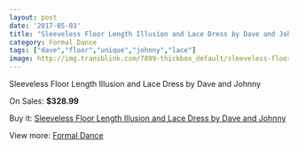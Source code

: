 ```yaml
---
layout: post
date: '2017-05-03'
title: "Sleeveless Floor Length Illusion and Lace Dress by Dave and Johnny"
category: Formal Dance
tags: ["dave","floor","unique","johnny","lace"]
image: http://img.transblink.com/7899-thickbox_default/sleeveless-floor-length-illusion-and-lace-dress-by-dave-and-johnny.jpg
---
```

Sleeveless Floor Length Illusion and Lace Dress by Dave and Johnny

On Sales: **$328.99**
<a href="https://www.transblink.com/en/formal-dance/2561-sleeveless-floor-length-illusion-and-lace-dress-by-dave-and-johnny.html"><amp-img layout="responsive" width="600" height="600" src="//img.transblink.com/7899-thickbox_default/sleeveless-floor-length-illusion-and-lace-dress-by-dave-and-johnny.jpg" alt="Sleeveless Floor Length Illusion and Lace Dress by Dave and Johnny 0" /></a>
<a href="https://www.transblink.com/en/formal-dance/2561-sleeveless-floor-length-illusion-and-lace-dress-by-dave-and-johnny.html"><amp-img layout="responsive" width="600" height="600" src="//img.transblink.com/7900-thickbox_default/sleeveless-floor-length-illusion-and-lace-dress-by-dave-and-johnny.jpg" alt="Sleeveless Floor Length Illusion and Lace Dress by Dave and Johnny 1" /></a>

Buy it: [Sleeveless Floor Length Illusion and Lace Dress by Dave and Johnny](https://www.transblink.com/en/formal-dance/2561-sleeveless-floor-length-illusion-and-lace-dress-by-dave-and-johnny.html "Sleeveless Floor Length Illusion and Lace Dress by Dave and Johnny")

View more: [Formal Dance](https://www.transblink.com/en/6-formal-dance "Formal Dance")
